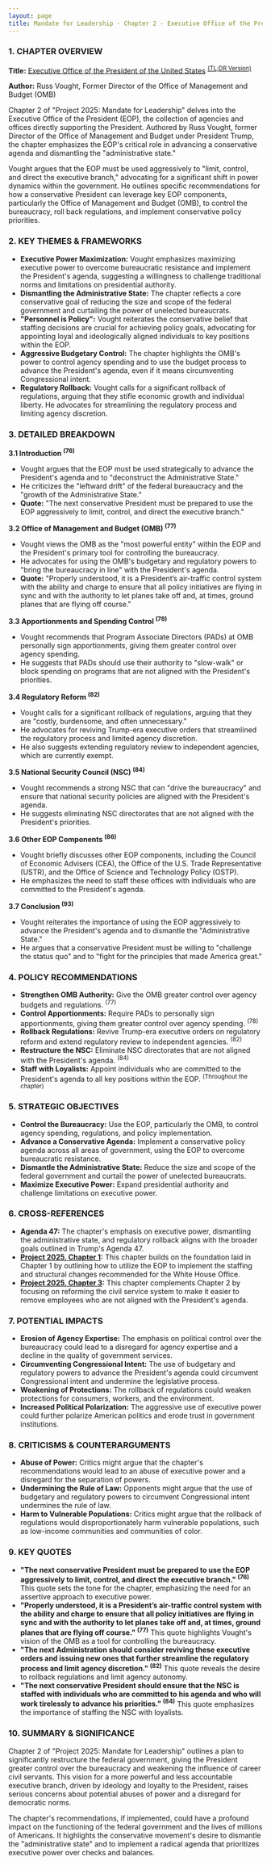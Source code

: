 ```yaml
---
layout: page
title: Mandate for Leadership - Chapter 2 - Executive Office of the President of the United States
---
```


### 1. CHAPTER OVERVIEW

**Title:** [Executive Office of the President of the United States](../../documents/project_2025_chapters/chapter_2.pdf) <sup>[(TL;DR Version)](./chapter_2_tldr.md)</sup>

**Author:** Russ Vought, Former Director of the Office of Management and Budget (OMB)

Chapter 2 of "Project 2025: Mandate for Leadership" delves into the Executive Office of the President (EOP), the collection of agencies and offices directly supporting the President. Authored by Russ Vought, former Director of the Office of Management and Budget under President Trump, the chapter emphasizes the EOP's critical role in advancing a conservative agenda and dismantling the "administrative state." 

Vought argues that the EOP must be used aggressively to "limit, control, and direct the executive branch," advocating for a significant shift in power dynamics within the government. He outlines specific recommendations for how a conservative President can leverage key EOP components, particularly the Office of Management and Budget (OMB), to control the bureaucracy, roll back regulations, and implement conservative policy priorities.

### 2. KEY THEMES & FRAMEWORKS

* **Executive Power Maximization:** Vought emphasizes maximizing executive power to overcome bureaucratic resistance and implement the President's agenda, suggesting a willingness to challenge traditional norms and limitations on presidential authority.
* **Dismantling the Administrative State:** The chapter reflects a core conservative goal of reducing the size and scope of the federal government and curtailing the power of unelected bureaucrats.
* **"Personnel is Policy":**  Vought reiterates the conservative belief that staffing decisions are crucial for achieving policy goals, advocating for appointing loyal and ideologically aligned individuals to key positions within the EOP.
* **Aggressive Budgetary Control:** The chapter highlights the OMB's power to control agency spending and to use the budget process to advance the President's agenda, even if it means circumventing Congressional intent.
* **Regulatory Rollback:** Vought calls for a significant rollback of regulations, arguing that they stifle economic growth and individual liberty. He advocates for streamlining the regulatory process and limiting agency discretion.

### 3. DETAILED BREAKDOWN

**3.1 Introduction <sup>(76)</sup>**

* Vought argues that the EOP must be used strategically to advance the President's agenda and to "deconstruct the Administrative State."
* He criticizes the "leftward drift" of the federal bureaucracy and the "growth of the Administrative State."
* **Quote:** "The next conservative President must be prepared to use the EOP aggressively to limit, control, and direct the executive branch."

**3.2 Office of Management and Budget (OMB) <sup>(77)</sup>**

* Vought views the OMB as the "most powerful entity" within the EOP and the President's primary tool for controlling the bureaucracy.
* He advocates for using the OMB's budgetary and regulatory powers to "bring the bureaucracy in line" with the President's agenda.
* **Quote:** "Properly understood, it is a President’s air-traffic control system with the ability and charge to ensure that all policy initiatives are flying in sync and with the authority to let planes take off and, at times, ground planes that are flying off course."

**3.3 Apportionments and Spending Control <sup>(78)</sup>**

* Vought recommends that Program Associate Directors (PADs) at OMB personally sign apportionments, giving them greater control over agency spending.
* He suggests that PADs should use their authority to "slow-walk" or block spending on programs that are not aligned with the President's priorities.

**3.4 Regulatory Reform <sup>(82)</sup>**

* Vought calls for a significant rollback of regulations, arguing that they are "costly, burdensome, and often unnecessary."
* He advocates for reviving Trump-era executive orders that streamlined the regulatory process and limited agency discretion.
* He also suggests extending regulatory review to independent agencies, which are currently exempt.

**3.5 National Security Council (NSC) <sup>(84)</sup>**

* Vought recommends a strong NSC that can "drive the bureaucracy" and ensure that national security policies are aligned with the President's agenda.
* He suggests eliminating NSC directorates that are not aligned with the President's priorities.

**3.6 Other EOP Components <sup>(86)</sup>**

* Vought briefly discusses other EOP components, including the Council of Economic Advisers (CEA), the Office of the U.S. Trade Representative (USTR), and the Office of Science and Technology Policy (OSTP).
* He emphasizes the need to staff these offices with individuals who are committed to the President's agenda.

**3.7 Conclusion <sup>(93)</sup>**

* Vought reiterates the importance of using the EOP aggressively to advance the President's agenda and to dismantle the "Administrative State."
* He argues that a conservative President must be willing to "challenge the status quo" and to "fight for the principles that made America great."

### 4. POLICY RECOMMENDATIONS

* **Strengthen OMB Authority:** Give the OMB greater control over agency budgets and regulations. <sup>(77)</sup>
* **Control Apportionments:**  Require PADs to personally sign apportionments, giving them greater control over agency spending. <sup>(78)</sup>
* **Rollback Regulations:** Revive Trump-era executive orders on regulatory reform and extend regulatory review to independent agencies. <sup>(82)</sup>
* **Restructure the NSC:**  Eliminate NSC directorates that are not aligned with the President's agenda. <sup>(84)</sup>
* **Staff with Loyalists:**  Appoint individuals who are committed to the President's agenda to all key positions within the EOP. <sup>(Throughout the chapter)</sup>

### 5. STRATEGIC OBJECTIVES

* **Control the Bureaucracy:**  Use the EOP, particularly the OMB, to control agency spending, regulations, and policy implementation.
* **Advance a Conservative Agenda:**  Implement a conservative policy agenda across all areas of government, using the EOP to overcome bureaucratic resistance.
* **Dismantle the Administrative State:**  Reduce the size and scope of the federal government and curtail the power of unelected bureaucrats.
* **Maximize Executive Power:**  Expand presidential authority and challenge limitations on executive power.

### 6. CROSS-REFERENCES

* **Agenda 47:**  The chapter's emphasis on executive power, dismantling the administrative state, and regulatory rollback aligns with the broader goals outlined in Trump's Agenda 47.
* **[Project 2025, Chapter 1](./chapter_1.md):**  This chapter builds on the foundation laid in Chapter 1 by outlining how to utilize the EOP to implement the staffing and structural changes recommended for the White House Office.
* **[Project 2025, Chapter 3](./chapter_3.md):**  This chapter complements Chapter 2 by focusing on reforming the civil service system to make it easier to remove employees who are not aligned with the President's agenda.

### 7. POTENTIAL IMPACTS

* **Erosion of Agency Expertise:**  The emphasis on political control over the bureaucracy could lead to a disregard for agency expertise and a decline in the quality of government services.
* **Circumventing Congressional Intent:**  The use of budgetary and regulatory powers to advance the President's agenda could circumvent Congressional intent and undermine the legislative process.
* **Weakening of Protections:**  The rollback of regulations could weaken protections for consumers, workers, and the environment.
* **Increased Political Polarization:**  The aggressive use of executive power could further polarize American politics and erode trust in government institutions.

### 8. CRITICISMS & COUNTERARGUMENTS

* **Abuse of Power:**  Critics might argue that the chapter's recommendations would lead to an abuse of executive power and a disregard for the separation of powers.
* **Undermining the Rule of Law:**  Opponents might argue that the use of budgetary and regulatory powers to circumvent Congressional intent undermines the rule of law.
* **Harm to Vulnerable Populations:**  Critics might argue that the rollback of regulations would disproportionately harm vulnerable populations, such as low-income communities and communities of color.

### 9. KEY QUOTES

* **"The next conservative President must be prepared to use the EOP aggressively to limit, control, and direct the executive branch." <sup>(76)</sup>**  This quote sets the tone for the chapter, emphasizing the need for an assertive approach to executive power.
* **"Properly understood, it is a President’s air-traffic control system with the ability and charge to ensure that all policy initiatives are flying in sync and with the authority to let planes take off and, at times, ground planes that are flying off course." <sup>(77)</sup>**  This quote highlights Vought's vision of the OMB as a tool for controlling the bureaucracy.
* **"The next Administration should consider reviving these executive orders and issuing new ones that further streamline the regulatory process and limit agency discretion." <sup>(82)</sup>**  This quote reveals the desire to rollback regulations and limit agency autonomy.
* **"The next conservative President should ensure that the NSC is staffed with individuals who are committed to his agenda and who will work tirelessly to advance his priorities." <sup>(84)</sup>**  This quote emphasizes the importance of staffing the NSC with loyalists.

### 10. SUMMARY & SIGNIFICANCE

Chapter 2 of "Project 2025: Mandate for Leadership" outlines a plan to significantly restructure the federal government, giving the President greater control over the bureaucracy and weakening the influence of career civil servants. This vision for a more powerful and less accountable executive branch, driven by ideology and loyalty to the President, raises serious concerns about potential abuses of power and a disregard for democratic norms. 

The chapter's recommendations, if implemented, could have a profound impact on the functioning of the federal government and the lives of millions of Americans. It highlights the conservative movement's desire to dismantle the "administrative state" and to implement a radical agenda that prioritizes executive power over checks and balances. 
